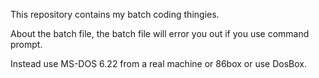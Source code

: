 This repository contains my batch coding thingies.

About the batch file, the batch file will error you out if you use command prompt.

Instead use MS-DOS 6.22 from a real machine or 86box or use DosBox.

